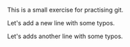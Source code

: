 This is a small exercise for practising git.

Let's add a new line with some typos.

Let's adds another line with some typos.
